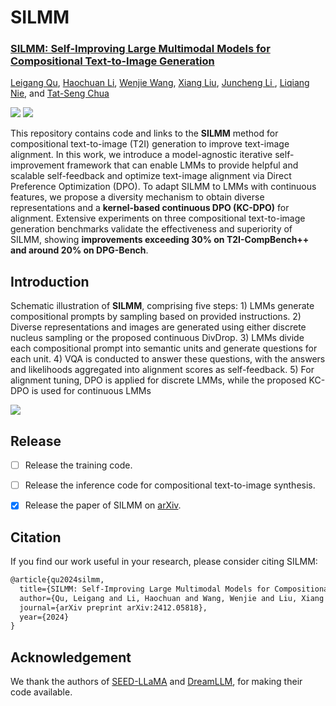 # SILMM
<h3><a href="">SILMM: Self-Improving Large Multimodal Models for Compositional Text-to-Image Generation</a></h3>

[Leigang Qu](https://leigang-qu.github.io/), [Haochuan Li](), [Wenjie Wang](https://wenjiewwj.github.io/), [Xiang Liu](https://lebronlambert.github.io/), [Juncheng Li	](https://person.zju.edu.cn/juncheng), [Liqiang Nie](https://liqiangnie.github.io/), and [Tat-Seng Chua](https://www.chuatatseng.com/)

<a href='https://silmm.github.io/'><img src='https://img.shields.io/badge/Project-Page-Green'></a> <a href='https://arxiv.org/abs/2412.05818'><img src='https://img.shields.io/badge/Paper-Arxiv-red'></a>

This repository contains code and links to the **SILMM** method for compositional text-to-image (T2I) generation to improve text-image alignment. In this work, we introduce a model-agnostic iterative self-improvement framework that can enable LMMs to provide helpful and scalable self-feedback and optimize text-image alignment via Direct Preference Optimization (DPO). To adapt SILMM to LMMs with continuous features, we propose a diversity mechanism to obtain diverse representations and a **kernel-based continuous DPO (KC-DPO)** for alignment. Extensive experiments on three compositional text-to-image generation benchmarks validate the effectiveness and superiority of SILMM, showing **improvements exceeding 30% on T2I-CompBench++ and around 20% on DPG-Bench**.



## Introduction

Schematic illustration of **SILMM**, comprising five steps: 1) LMMs generate compositional prompts by sampling based on provided instructions. 2) Diverse representations and images are generated using either discrete nucleus sampling or the proposed continuous DivDrop. 3) LMMs divide each compositional prompt into semantic units and generate questions for each unit. 4) VQA is conducted to answer these questions, with the answers and likelihoods aggregated into alignment scores as self-feedback. 5) For alignment tuning, DPO is applied for discrete LMMs, while the proposed KC-DPO is used for continuous LMMs

![](assets/framework.png)



## Release

- [ ] Release the training code. 
- [ ] Release the inference code for compositional text-to-image synthesis. 
- [x] Release the paper of SILMM on [arXiv](https://arxiv.org/pdf/2412.05818.pdf). 



## Citation

If you find our work useful in your research, please consider citing SILMM:

```tex
@article{qu2024silmm,
  title={SILMM: Self-Improving Large Multimodal Models for Compositional Text-to-Image Generation},
  author={Qu, Leigang and Li, Haochuan and Wang, Wenjie and Liu, Xiang and Li, Juncheng and Nie, Liqiang and Chua, Tat-Seng},
  journal={arXiv preprint arXiv:2412.05818},
  year={2024}
}
```

## Acknowledgement

We thank the authors of [SEED-LLaMA](https://github.com/AILab-CVC/SEED) and [DreamLLM](https://github.com/RunpeiDong/DreamLLM), for making their code available. 
